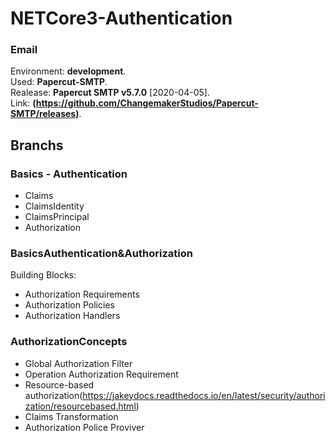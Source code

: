 # NETCore3-Authentication

### Email 
Environment: **development**.<br> 
Used: **Papercut-SMTP**.<br> 
Realease: **Papercut SMTP v5.7.0** [2020-04-05].<br>
Link: **(https://github.com/ChangemakerStudios/Papercut-SMTP/releases)**.<br>

## Branchs

### Basics - Authentication
 - Claims
 - ClaimsIdentity
 - ClaimsPrincipal
 - Authorization
 
### BasicsAuthentication&Authorization
Building Blocks:<br>
 - Authorization Requirements
 - Authorization Policies
 - Authorization Handlers
 
### AuthorizationConcepts 
 - Global Authorization Filter
 - Operation Authorization Requirement
  - Resource-based authorization(https://jakeydocs.readthedocs.io/en/latest/security/authorization/resourcebased.html)
 - Claims Transformation
 - Authorization Police Proviver	
	 

